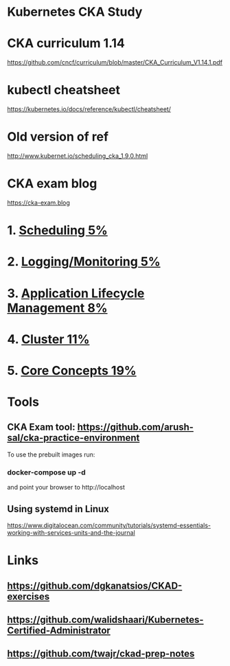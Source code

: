 # Kubernetes CKA Study

# CKA curriculum 1.14
https://github.com/cncf/curriculum/blob/master/CKA_Curriculum_V1.14.1.pdf

# kubectl cheatsheet
https://kubernetes.io/docs/reference/kubectl/cheatsheet/
# Old version of ref 
http://www.kubernet.io/scheduling_cka_1.9.0.html
# CKA exam blog 
https://cka-exam.blog


# 1. <a href=scheduling.md> Scheduling 5% </a>
# 2. <a href=logging.md> Logging/Monitoring 5% </a>
# 3. <a href=applicationlifecycle.md> Application Lifecycle Management 8% </a>
# 4. <a href=cluster.md>Cluster 11%</a>
# 5. <a href=coreconcepts.md>Core Concepts 19%</a>


# Tools 

  ## CKA Exam tool: https://github.com/arush-sal/cka-practice-environment

To use the prebuilt images run:   
  ### docker-compose up -d 
  and point your browser to http://localhost

## Using systemd in Linux 
https://www.digitalocean.com/community/tutorials/systemd-essentials-working-with-services-units-and-the-journal

# Links
  ##  https://github.com/dgkanatsios/CKAD-exercises
  ## https://github.com/walidshaari/Kubernetes-Certified-Administrator
  ## https://github.com/twajr/ckad-prep-notes
